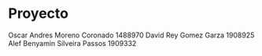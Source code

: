 # Proyecto
Oscar Andres Moreno Coronado 1488970
David Rey Gomez Garza 1908925
Alef Benyamin Silveira Passos 1909332
